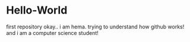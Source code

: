 Hello-World
===========

first repository
okay.. i am hema. 
trying to understand how github works!
and i am a computer science student!
